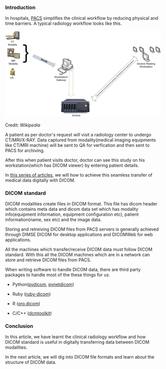 <!--
.. title: Mastering PACS/DICOM #1 - Understanding Workflows
.. slug: mastering-dicom-part-1
.. date: 2019-12-31 18:59:09 UTC+05:30
.. tags: python, HealthIT, dicom
.. category: tech, programming
.. link:
.. description: How to query and retrieve DICOM files store in a remote PACS using c-find command with Python.
.. type: text
-->


### Introduction

In hospitals, [PACS][pacs] simplifies the clinical workflow by reducing physical and time barriers. A typical radiology workflow looks like this.

<p algin="center">
<img src="/images/dicom-pacs-python1.png" />
</p>

<p>Credit: <cite>Wikipedia</cite></p>

A patient as per doctor's request will visit a radiology center to undergo CT/MRI/X-RAY. Data captured from modality(medical imaging equipments like CT/MRI machine) will be sent to QA for verfication and then sent to PACS for archiving.

After this when patient visits doctor, doctor can see this study on his workstation(which has DICOM viewer) by entering patient details.

In [this series of articles](/tags/dicom.html), we will how to achieve this seamless transfer of medical data digitally with DICOM.


### DICOM standard

DICOM modalities create files in DICOM format. This file has dicom header which contains meta data and dicom data set which has modality info(equipment information, equipment configuration etc), patient information(name, sex etc) and the image data.

Storing and retreiving DICOM files from PACS servers is generally achieved through DIMSE DICOM for desktop applications and DICOMWeb for web applications.

All the machines which transfer/receive DICOM data must follow DICOM standard. With this all the DICOM machines which are in a network can store and retrieve DICOM files from PACS.

When writing software to handle DICOM data, there are third party packages to handle most of the these things for us.

 - Python([pydicom](https://pypi.org/project/pydicom/), [pynetdicom](https://pypi.org/project/pynetdicom/))

- Ruby ([ruby-dicom](https://rubygems.org/gems/dicom/))

- R ([oro.dicom](https://CRAN.R-project.org/package=oro.dicom))

- C/C++ ([dcmtoolkit](https://dicom.offis.de/dcmtk))


### Conclusion

In this article, we have learnt the clinical radiology workflow and how DICOM standard is useful in digitally transferring data between DICOM modalities.

In the next article, we will dig into DICOM file formats and learn about the structure of DICOM data.

[pacs]: https://en.wikipedia.org/wiki/Picture_archiving_and_communication_system
